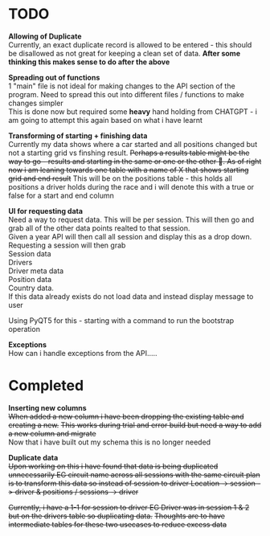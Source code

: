 # TODO

**Allowing of Duplicate**\
Currently, an exact duplicate record is allowed to be entered - this should be
disallowed as not great for keeping a clean set of data.
**After some thinking this makes sense to do after the above**

**Spreading out of functions**\
1 "main" file is not ideal for making changes to the API section of the program. 
Need to spread this out into different files / functions to make changes simpler\
This is done now but required some **heavy** hand holding from CHATGPT - i am going to attempt this again based on what i have learnt 

**Transforming of starting + finishing data**\
Currently my data shows where a car started and all positions changed but not a starting grid vs finshing result.
~~Perhaps a results table might be the way to go - results and starting in the same or one or the other :thinking:. 
As of right now i am leaning towards one table with a name of X that shows starting grid and end result~~
This will be on the positions table - this holds all positions a driver holds during the race and i will denote this with a true or false for a start and end column

**UI for requesting data**\
Need a way to request data. This will be per session. This will then go and grab all of the other data points realted to that session.\
Given a year API will then call all session and display this as a drop down.\
Requesting a session will then grab\
Session data\
Drivers\
Driver meta data \
Position data\
Country data.\
If this data already exists do not load data and instead display message to user

Using PyQT5 for this - starting with a command to run the bootstrap operation 

**Exceptions**\
How can i handle exceptions from the API.....

# Completed

**Inserting new columns**\
~~When added a new column i have been dropping the existing table and creating a new.~~
~~This works during trial and error build but need a way to add a new column and migrate~~\
Now that i have built out my schema this is no longer needed

**Duplicate data**\
~~Upon working on this i have found that data is being duplicated unnecessarily EG circuit name across all sessions with the same circuit plan is to transform this data so instead of session to driver Location -> session -> driver & positions / sessions -> driver~~

~~Currently, i have a 1-1 for session to driver EG Driver was in session 1 & 2 but on the drivers table so duplicating data.~~ 
~~Thoughts are to have intermediate tables for these two usecases to reduce excess data~~ 